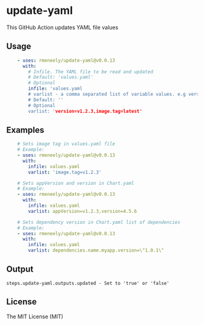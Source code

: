 # update-yaml
This GitHub Action updates YAML file values

## Usage
```yaml
    - uses: rmeneely/update-yaml@v0.0.13
      with:
        # Infile. The YAML file to be read and updated
        # Default: 'values.yaml'
        # Optional
        infile: 'values.yaml
        # varlist - a comma separated list of variable values. e.g version=v1.2.3,image.tag=latest
        # Default: ''
        # Optional
        varlist: 'version=v1.2.3,image.tag=latest'
```

## Examples
```yaml
    # Sets image tag in values.yaml file
    # Example: 
    - uses: rmeneely/update-yaml@v0.0.13
      with:
        infile: values.yaml
        varlist: 'image.tag=v1.2.3'
```

```yaml
    # Sets appVersion and version in Chart.yaml
    # Example: 
    - uses: rmeneely/update-yaml@v0.0.13
      with:
        infile: values.yaml
        varlist: appVersion=v1.2.3,version=4.5.6
```

```yaml
    # Sets dependency version in Chart.yaml list of dependencies
    # Example: 
    - uses: rmeneely/update-yaml@v0.0.13
      with:
        infile: values.yaml
        varlist: dependencies.name.myapp.version=\"1.0.1\"
```


## Output
```shell
steps.update-yaml.outputs.updated - Set to 'true' or 'false'
```

## License
The MIT License (MIT)
